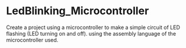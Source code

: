 # LedBlinking_Microcontroller
Create a project using a microcontroller to make a simple circuit of LED flashing (LED  turning on and off). using the assembly language of the microcontroller used.
